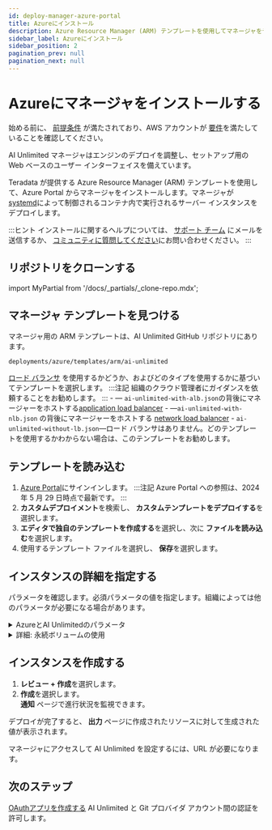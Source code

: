 ```yaml
---
id: deploy-manager-azure-portal
title: Azureにインストール
description: Azure Resource Manager (ARM) テンプレートを使用してマネージャをデプロイする方法を学習します。
sidebar_label: Azureにインストール
sidebar_position: 2
pagination_prev: null
pagination_next: null
---
```


# Azureにマネージャをインストールする

始める前に、 [前提条件](./index.md#prerequisites) が満たされており、AWS アカウントが [要件](../resources/azure-requirements.md)を満たしていることを確認してください。

AI Unlimited マネージャはエンジンのデプロイを調整し、セットアップ用の Web ベースのユーザー インターフェイスを備えています。

Teradata が提供する Azure Resource Manager (ARM) テンプレートを使用して、Azure Portal からマネージャをインストールします。マネージャが [systemd](../glossary.md#systemd)によって制御されるコンテナ内で実行されるサーバー インスタンスをデプロイします。

:::ヒント
インストールに関するヘルプについては、 <a href="mailto:aiunlimited.support@Teradata.com">サポート チーム</a> にメールを送信するか、 [コミュニティに質問してください](https://support.teradata.com/community?id=community_forum&sys_id=b0aba91597c329d0e6d2bd8c1253affa)にお問い合わせください。
:::


## リポジトリをクローンする

import MyPartial from '/docs/_partials/_clone-repo.mdx';

<MyPartial />


## マネージャ テンプレートを見つける

マネージャ用の ARM テンプレートは、AI Unlimited GitHub リポジトリにあります。

`deployments/azure/templates/arm/ai-unlimited`

[ロード バランサ](../glossary.md#load-balancer) を使用するかどうか、およびどのタイプを使用するかに基づいてテンプレートを選択します。
:::注記
組織のクラウド管理者にガイダンスを依頼することをお勧めします。
:::
    \- — `ai-unlimited-with-alb.json`の背後にマネージャーをホストする[application load balancer](../glossary.md#application-load-balancer)
    \- —`ai-unlimited-with-nlb.json` の背後にマネージャーをホストする [network load balancer](../glossary.md#network-load-balancer)
    \- `ai-unlimited-without-lb.json`—ロード バランサはありません。どのテンプレートを使用するかわからない場合は、このテンプレートをお勧めします。


## テンプレートを読み込む

1. [Azure Portal](https://portal.azure.com)にサインインします。
   :::注記
   Azure Portal への参照は、2024 年 5 月 29 日時点で最新です。
   ::: 
2. **カスタムデプロイメント**を検索し、 **カスタムテンプレートをデプロイする**を選択します。
3. **エディタで独自のテンプレートを作成する**を選択し、次に **ファイルを読み込む**を選択します。
4. 使用するテンプレート ファイルを選択し、 **保存**を選択します。

<a id="azure-parms"></a>


## インスタンスの詳細を指定する

パラメータを確認します。必須パラメータの値を指定します。組織によっては他のパラメータが必要になる場合があります。

<details>
<summary>AzureとAI Unlimitedのパラメータ</summary>

| パラメータ| 説明 | 注記 |
|---------|-------------|-----------|
| Subscription | AI Unlimited のデプロイに使用する Azure サブスクリプション。| 必須<br/>デフォルト: NA <br/>これは従量課金制のアカウントである必要があります。 |
| Region | AI Unlimited をデプロイするリージョン。| 必須<br/>デフォルト: NA<br/>作業場所に最も近い Azure リージョンと、AI Unlimited で使用するデータ リソースを選択します。|
| Resource Group Name | 関連する AI Unlimited リソースをグループ化するコンテナーの名前。| 必須<br/>デフォルト: ai-unlimited-workspace |
| AI Unlimited Name| AI Unlimited に与えられた固有の名前。| 必須<br/>デフォルト: NA | 
| Public Key | SSH 経由で VM に接続するために使用できる公開 SSH キー。| 必須<br/>デフォルト: NA<br/>この値は「ssh-rsa」で始まる必要があります。 |
| OS Version  | 現在のサブスクリプションで利用可能なオペレーティング システムのバージョン。| デフォルトで  オプション<br/>デフォルト: Ubuntu-2004 |
| Instance Type | AI Unlimited に使用するインスタンス タイプ。 | オプション<br/>デフォルト: STANDARD_D2_V3<br/>コストを節約するには、デフォルトのインスタンス タイプを使用することをお勧めします。デフォルトのインスタンス タイプは、2 つの vCPU と 8.0 GiB のメモリを備えた標準の Dv3 シリーズです。|
| Network | AI Unlimited インスタンスをデプロイするネットワークの名前。| <br/>オプション<br/>デフォルト: NA | 
| Subnet | AI Unlimited インスタンスをデプロイするサブネットワーク。 | 必須<br/>デフォルト: NA<br/>サブネットは、選択した可用性ゾーンに存在する必要があります。|
| Security Group | インスタンスへの受信トラフィックと送信トラフィックを制御する仮想ファイアウォール。| オプション<br/>デフォルト: AiUnlimitedSecurityGroup<br/>セキュリティ グループは、インスタンスへのアクセスを許可するプロトコル、ポート、IP アドレスまたは CIDR ブロックを指定する一連のルールとして実装されます。カスタム セキュリティ グループ イングレス ルールを作成しない限り、受信トラフィックを許可するには、アクセス CIDR またはセキュリティ グループの少なくとも 1 つを定義します。|
| Access CIDR | インスタンスへのアクセスが許可される CIDR IP アドレスの範囲。 | オプション<br/>デフォルト: 0.0.0.0/0<br/>この値は信頼できる IP 範囲に設定することをお勧めします。カスタム セキュリティ グループ イングレス ルールを作成しない限り、受信トラフィックを許可するには、アクセス CIDR またはセキュリティ グループの少なくとも 1 つを定義します。 |
| AI Unlimited HTTP Port | AI Unlimited UI にアクセスするためのポート。| デフォルトで必須<br/>デフォルト: 3000 |
| AI Unlimited GRPC Port | AI Unlimited API にアクセスするためのポート。 | デフォルトで必須<br/>デフォルト: 3282 | 
| Source App Sec Groups | AI Unlimited インスタンスに接続する権限を持つソース アプリケーション セキュリティ グループ (ASG)。ASG を使用すると、特定のネットワーク セキュリティ ポリシーに基づいて仮想マシン (VM) を整理できます。これらのセキュリティ ポリシーによって、仮想マシンで許可されるトラフィックと許可されないトラフィックが決まります。 |オプション<br/>デフォルト: NA<br/> ネットワーク インターフェイスと同じリージョン内のアプリケーション セキュリティ グループを選択します。 |
| Destination App Sec Groups | AI Unlimited インスタンスに接続する権限を持つ宛先アプリケーション セキュリティ グループ。| オプション<br/>デフォルト: NA<br/>ネットワーク インターフェイスと同じリージョン内のアプリケーション セキュリティ グループを選択します。 |
| Role Definition ID | AI Unlimited で使用するロールの ID。| 必須<br/>デフォルト: NA<br/>Azure CLI コマンド Get-AzRoleDefinition を使用して、ロール定義 ID を取得します。 |
| Allow Public SSH | Azure 内の VM に接続するためにセキュア シェル (SSH) キーを使用できるかどうかを指定します。|  オプション<br/>デフォルト: true |
| Use Key Vault | デプロイ中にセキュリティで保護されたパスワードを取得するために Key Vault を使用するかどうかを指定します。| オプション<br/>デフォルト: New |
| Use Persistent Volume | データの保存に新しい永続ボリュームを使用するか、既存の永続ボリュームを使用するかを指定します。パラメータ セクションの下にある「*詳細: 永続ボリュームの使用*」を参照してください。 | デフォルトでオプション<br/>デフォルト: New <br/>サポートされているオプション: 使用ケースに応じて、NewまたはExisting。|
| Persistent Volume Size | インスタンスに接続できる永続ボリュームのサイズ（GB 単位）。 | オプション<br/>デフォルト: 100 |
| Existing Persistent Volume | <br/>インスタンスに接続できる既存の永続ボリュームの ID。| UsePersistentVolume が Existing に設定されている場合は必須です。<br/>デフォルト: None<br/>永続ボリュームは、AI Unlimited インスタンスと同じアベイラビリティーゾーンに存在する必要があります。|
| AI Unlimited Version | デプロイする AI Unlimited のバージョン。 | デフォルトで必須<br/>デフォルト: latest<br/>値はコンテナのバージョンタグです。|
|Use NLB| インスタンスにネットワーク ロード バランサーを使用してアクセスするかどうかを指定します。|デフォルトで必須<br/>デフォルト: false|
| Tags | 簡単に識別できるようにリソースに割り当てられるキーと値のペア。| オプション<br/>デフォルト:NA |   

</details>

<details>

<summary>詳細: 永続ボリュームの使用</summary>

マネージャ インスタンスはコンテナ内で実行され、その構成データをインスタンスのルート ボリュームのデータベースに保存します。このデータは、インスタンスをシャットダウン、再起動、またはスナップショットを作成して再起動しても保持されます。 

永続ボリュームには、コンテナ化されたアプリケーションのデータが、それが実行されるコンテナ、ポッド、またはノードの存続期間を超えて保存されます。 

**永続ボリュームがない場合**

コンテナ、ポッド、またはノードがクラッシュまたは終了すると、マネージャの構成データが失われます。新しいマネージャ インスタンスをデプロイすることはできますが、失われたインスタンスと同じ状態にすることはできません。

**永続ボリュームがある場合**

コンテナ、ポッド、またはノードがクラッシュまたは終了し、マネージャの構成データが永続ボリュームに保存されている場合は、失われたインスタンスと同じ構成の新しいマネージャ インスタンスをデプロイできます。

**例**

1. マネージャをデプロイし、`Use Persistent Volume` パラメータを **New** に設定します。
2. スタックを作成したら、**Outputs** ページで `volume-id` を書き留めます。
3. AI Unlimited を使用します。
4. マネージャインスタンスが失われた場合は、マネージャを再度デプロイし、次のパラメータを含めます:
   - `Use Persistent Volume`: **New**
   - `Existing Persistent Volume`: 手順 2 で書き留めた値
   
新しいマネージャ インスタンスは、失われたものと同じ構成を持ちます。

</details>


## インスタンスを作成する

1. **レビュー + 作成**を選択します。
2. **作成**を選択します。<br />
**通知** ページで進行状況を監視できます。

デプロイが完了すると、 **出力** ページに作成されたリソースに対して生成された値が表示されます。

マネージャにアクセスして AI Unlimited を設定するには、URL が必要になります。


## 次のステップ

[OAuthアプリを作成する](../resources/create-oauth-app.md) AI Unlimited と Git プロバイダ アカウント間の認証を許可します。
